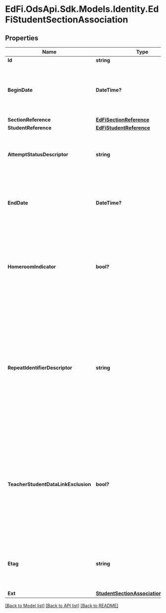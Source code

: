# EdFi.OdsApi.Sdk.Models.Identity.EdFiStudentSectionAssociation
## Properties

Name | Type | Description | Notes
------------ | ------------- | ------------- | -------------
**Id** | **string** |  | [optional] 
**BeginDate** | **DateTime?** | Month, day, and year of the Student&#39;s entry or assignment to the Section. | 
**SectionReference** | [**EdFiSectionReference**](EdFiSectionReference.md) |  | 
**StudentReference** | [**EdFiStudentReference**](EdFiStudentReference.md) |  | 
**AttemptStatusDescriptor** | **string** | An indication of the student&#39;s completion status for the section. | [optional] 
**EndDate** | **DateTime?** | Month, day, and year of the withdrawal or exit of the Student from the Section. | [optional] 
**HomeroomIndicator** | **bool?** | Indicates the Section is the student&#39;s homeroom. Homeroom period may the convention for taking daily attendance. | [optional] 
**RepeatIdentifierDescriptor** | **string** | An indication as to whether a student has previously taken a given course.         Repeated, counted in grade point average         Repeated, not counted in grade point average         Not repeated         Other. | [optional] 
**TeacherStudentDataLinkExclusion** | **bool?** | Indicates that the student-section combination is excluded from calculation of value-added or growth attribution calculations used for a particular teacher evaluation. | [optional] 
**Etag** | **string** | A unique system-generated value that identifies the version of the resource. | [optional] 
**Ext** | [**StudentSectionAssociationExtensions**](StudentSectionAssociationExtensions.md) |  | [optional] 

[[Back to Model list]](../README.md#documentation-for-models) [[Back to API list]](../README.md#documentation-for-api-endpoints) [[Back to README]](../README.md)

